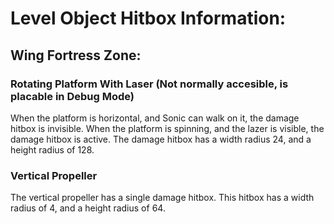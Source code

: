 # **Level Object Hitbox Information:**
## **Wing Fortress Zone:**
### **Rotating Platform With Laser (Not normally accesible, is placable in Debug Mode)**
When the platform is horizontal, and Sonic can walk on it, the damage hitbox is invisible.  When the platform is spinning, and the lazer is visible, the damage hitbox is active.  The damage hitbox has a width radius 24, and a height radius of 128.

### **Vertical Propeller**
The vertical propeller has a single damage hitbox.  This hitbox has a width radius of 4, and a height radius of 64.
